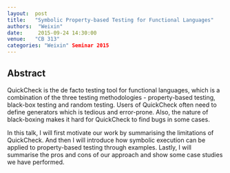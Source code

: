 ```yaml
--- 
layout:  post 
title:   "Symbolic Property-based Testing for Functional Languages"
authors:  "Weixin"
date:     2015-09-24 14:30:00
venue:   "CB 313"
categories: "Weixin" Seminar 2015
--- 
```

## Abstract

QuickCheck is the de facto testing tool for functional languages,
which is a combination of the three testing methodologies -
property-based testing, black-box testing and random testing. Users of
QuickCheck often need to define generators which is tedious and
error-prone. Also, the nature of black-boxing makes it hard for
QuickCheck to find bugs in some cases.

In this talk, I will first motivate our work by summarising the
limitations of QuickCheck. And then I will introduce how symbolic
execution can be applied to property-based testing through
examples. Lastly, I will summarise the pros and cons of our approach
and show some case studies we have performed.

